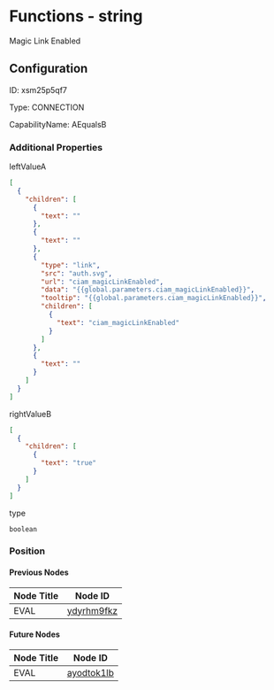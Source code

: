 # Functions - string 
Magic Link Enabled
## Configuration
ID:  xsm25p5qf7

Type: CONNECTION 

CapabilityName: AEqualsB






### Additional Properties
leftValueA
```json 
[
  {
    "children": [
      {
        "text": ""
      },
      {
        "text": ""
      },
      {
        "type": "link",
        "src": "auth.svg",
        "url": "ciam_magicLinkEnabled",
        "data": "{{global.parameters.ciam_magicLinkEnabled}}",
        "tooltip": "{{global.parameters.ciam_magicLinkEnabled}}",
        "children": [
          {
            "text": "ciam_magicLinkEnabled"
          }
        ]
      },
      {
        "text": ""
      }
    ]
  }
]
```


rightValueB
```json 
[
  {
    "children": [
      {
        "text": "true"
      }
    ]
  }
]
```


type
```string 
boolean
```





### Position

#### Previous Nodes
| Node Title | Node ID |
| :------------- | ------------ |
| EVAL | [ydyrhm9fkz](./ydyrhm9fkz.md) | 
 
 #### Future Nodes
| Node Title | Node ID |
| :------------- | ------------ |
| EVAL |[ayodtok1lb](./ayodtok1lb.md) | 